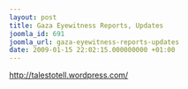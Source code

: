 ```yaml
---
layout: post
title: Gaza Eyewitness Reports, Updates
joomla_id: 691
joomla_url: gaza-eyewitness-reports-updates
date: 2009-01-15 22:02:15.000000000 +01:00
---
```

<a target="_blank" href="http://talestotell.wordpress.com/">http://talestotell.wordpress.com/</a>
